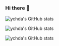 ### Hi there 👋

<!--
**ychda/ychda** is a ✨ _special_ ✨ repository because its `README.md` (this file) appears on your GitHub profile.

Here are some ideas to get you started:

- 🔭 I’m currently working on ...
- 🌱 I’m currently learning ...
- 👯 I’m looking to collaborate on ...
- 🤔 I’m looking for help with ...
- 💬 Ask me about ...
- 📫 How to reach me: ...
- 😄 Pronouns: ...
- ⚡ Fun fact: ...
-->

![ychda's GitHub stats](https://github-readme-stats.vercel.app/api?username=ychda)

![ychda's GitHub stats](https://github-readme-stats.vercel.app/api?username=ychda&show_icons=true&theme=radical)

![ychda's GitHub stats](https://github-readme-stats.vercel.app/api?username=ychda&count_private=true)
